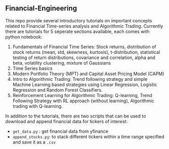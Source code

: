 ## Financial-Engineering

This repo provide several introductory tutorials on important concepts related to Financial Time-series analysis and Algorithmic Trading. Currently there are tutorials for 5 seperate sections available, each comes with python notebook: 

1. Fundamentals of Financial Time Series: Stock returns, distribution of stock returns (mean, std, skewness, kurtosis), t-distribution, statistical testing of return distributions, covariance and correlation, alpha and beta, volatility clustering, mixture of Gaussians 
2. Time Series basics
3. Modern Portfolio Theory (MPT) and Capital Asset Pricing Model (CAPM)
4. Intro to Algorithmic Trading: Trend following strategy and simple Machine Learning based strategies using Linear Regression, Logistic Regression and Random Forest Classifiers. 
5. Reinforcement Learning for Algorithmic Trading: Q-learning, Trend Following Strategy with RL approach (without learning), Algorithmic trading with Q-learning.  

In addition to the tutorials, there are two scripts that can be used to download and append financial data for tickers of interest: 
- `get_data.py` : get financial data from yfinance 
- `append_stocks.py`: to stack different tickers within a time range specified and save it as a `.csv` 